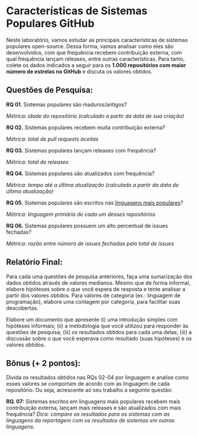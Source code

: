 # Características de Sistemas Populares GitHub

Neste laboratório, vamos estudar as principais características de sistemas populares open-source. Dessa forma, vamos analisar como eles são desenvolvidos, com que frequência recebem contribuição externa, com qual frequência lançam releases, entre outras características. Para tanto, colete os dados indicados a seguir para os **1.000 repositórios com maior número de estrelas no GitHub** e discuta os valores obtidos.

## Questões de Pesquisa:

**RQ 01**. Sistemas populares são maduros/antigos?

*Métrica: idade do repositório (calculado a partir da data de sua criação)*


**RQ 02.** Sistemas populares recebem muita contribuição externa?

*Métrica: total de pull requests aceitas*


**RQ 03.** Sistemas populares lançam releases com frequência?

*Métrica: total de releases*

**RQ 04.** Sistemas populares são atualizados com frequência?

*Métrica: tempo até a última atualização (calculado a partir da data de última atualização)*


**RQ 05.** Sistemas populares são escritos nas [linguagens mais populares](https://insights.stackoverflow.com/survey/2018/#technology)?

*Métrica: linguagem primária de cada um desses repositórios*


**RQ 06.** Sistemas populares possuem um alto percentual de issues fechadas?

*Métrica: razão entre número de issues fechadas pelo total de issues*


## Relatório Final:

Para cada uma questões de pesquisa anteriores, faça uma sumarização dos dados obtidos através de valores medianos. Mesmo que de forma informal, elabore hipóteses sobre o que você espera de resposta e tente analisar a partir dos valores obtidos. Para valores de categoria (ex.: linguagem de programação), elabore uma contagem por categoria, para facilitar suas descobertas. 

Elabore um documento que apresente (i) uma introdução simples com hipóteses informais; (ii) a metodologia que você utilizou para responder às questões de pesquisa; (iii) os resultados obtidos para cada uma delas; (iii) a discussão sobre o que você esperava como resultado (suas hipóteses) e os valores obtidos.  

## Bônus (+ 2 pontos):

Divida os resultados obtidos nas RQs 02-04 por linguagem e analise como esses valores se comportam de acordo com as linguagem de cada repositório. Ou seja, acrescente ao seu trabalho a seguinte questão:

**RQ. 07:** Sistemas escritos em linguagens mais populares recebem mais contribuição externa, lançam mais releases e são atualizados com mais frequência?
*Dica: compare os resultados para os sistemas com as linguagens da reportagem com os resultados de sistemas em outras linguagens.*


